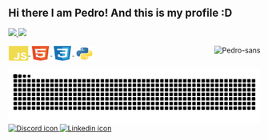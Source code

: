 ## Hi there I am Pedro! And this is my profile :D
<!--
-  I’m currently working on my own project, its only an idea for now,further forward I will tell more...
-  I’m currently learning python,sql,Java Script,c++,and Front-end
-  I’m looking to collaborate on my own project with my friend
-  I’m looking for help with work, codes,pages,design(maybe),what you need ;)
-  Ask me about work,games,codes,doubts
-  How to reach me: email:pedro.ocanha.correa@escola.pr.gov.br to contact me!
-  Pronouns: he/him
-  Fun fact: I like Indie Games :D
-->
<div>
  <a href="https://github.com/PedroOcanha">
  <div>
<a href="https://beacons.ai/pedroocanha">
<img height="180em" src="https://github-readme-stats.vercel.app/api?username=pedroocanha&show_icons=true&theme=dark&include_all_commits=true&count_private=true"/>
<img height="188em" src="https://github-readme-stats.vercel.app/api/top-langs/?username=pedroocanha&layout=compact&langs_count=16&theme=dark"/>
</div>
  </div>

<div style="display: inline_block"><br>
<img align="center" alt-"Pedro-3s" height="30" width="40" src="https://raw.githubusercontent.com/devicons/devicon/master/icons/javascript/javascript-plain.svg">
<img align="center" alt="Pedro-HTML" height="30" width="40" src="https://raw.githubusercontent.com/devicons/devicon/master/icons/html5/html5-original.svg">
<img align="center" alt="Pedro-CSS" height="30" width="40" src="https://raw.githubusercontent.com/devicons/devicon/master/icons/css3/css3-original.svg">
<img align="center" alt="Pedro-Python" height="30" width="40" src="https://raw.githubusercontent.com/devicons/devicon/master/icons/python/python-original.svg">
<img align="right" alt="Pedro-sans" src="https://pa1.aminoapps.com/6134/280d5cf291fc874b27bc25b29428fc6c0cd5138d_hq.gif">
</div>
<br>
  <picture align="center">
  <source media="(prefers-color-scheme: dark)" srcset="https://raw.githubusercontent.com/pedroocanha/pedroocanha/output/github-contribution-grid-snake-dark.svg">
  <source media="(prefers-color-scheme: light)" srcset="https://raw.githubusercontent.com/pedroocanha/pedroocanha/output/github-contribution-grid-snake-dark.svg">
  <img align="center" alt="github contribution grid snake animation" src="https://raw.githubusercontent.com/pedroocanha/pedroocanha/output/github-contribution-grid-snake.svg">
</picture>
  <br>  
<div class="social-links">


  <a href="https://discord.gg/UseKhxMp" target="_blank">
    <img src="https://img.shields.io/badge/Discord-7289DA?style=for-the-badge&logo=discord&logoColor=white" alt="Discord icon">
  </a>
  <a href="https://www.linkedin.com/in/pedro-ocanha-893893351?utm_source=share&utm_campaign=share_via&utm_content=profile&utm_medium=android_app"_blank">
    <img src="https://img.shields.io/badge/LinkedIn-0077B5?style=for-the-badge&logo=linkedin&logoColor=white" alt="Linkedin icon">
  </a>
</div>

</div>
